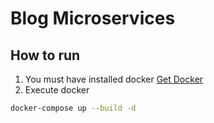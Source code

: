 # Blog Microservices

## How to run

1. You must have installed docker [Get Docker](https://docs.docker.com/get-docker/)
2. Execute docker

```bash
docker-compose up --build -d
```
